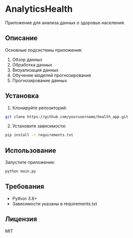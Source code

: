 # AnalyticsHealth

Приложение для анализа данных о здоровье населения.

## Описание

Основные подсистемы приложения:
1. Обзор данных
2. Обработка данных
3. Визуализация данных
4. Обучение моделей прогнозирования
5. Прогнозирование данных

## Установка

1. Клонируйте репозиторий:
```bash
git clone https://github.com/yourusername/health_app.git
```

2. Установите зависимости:
```bash
pip install -r requirements.txt
```

## Использование

Запустите приложение:
```bash
python main.py
```

## Требования

- Python 3.8+
- Зависимости указаны в requirements.txt

## Лицензия

MIT
